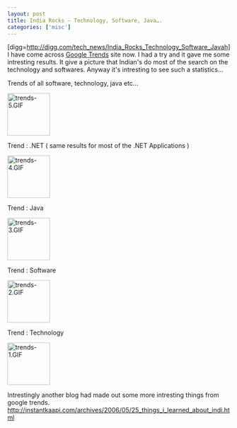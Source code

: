 ```yaml
---
layout: post
title: India Rocks – Technology, Software, Java….
categories: ['misc']
---
```

[digg=http://digg.com/tech_news/India_Rocks_Technology_Software_Javah]<a href="../images/2006/05/trends-1.GIF" title="trends-1.GIF" class="imagelink"></a><a href="../images/2006/05/trends-1.GIF" title="trends-1.GIF" class="imagelink"></a>I have come across <a href="http://www.google.com/trends">Google Trends</a> site now. I had a try and it gave me some intresting results. It give a picture that Indian's do most of the search on the technology and softwares. Anyway it's intresting to see such a statistics...

Trends of all software, technology, java etc...

<a href="../images/2006/05/trends-5.GIF" title="trends-5.GIF" class="imagelink"><img src="../images/2006/05/trends-5.thumbnail.GIF" alt="trends-5.GIF" height="96" /></a>

Trend : .NET ( same results for most of the .NET Applications )

<a href="../images/2006/05/trends-4.GIF" title="trends-4.GIF" class="imagelink"><img src="../images/2006/05/trends-4.thumbnail.GIF" alt="trends-4.GIF" height="96" /></a>

Trend : Java

<a href="../images/2006/05/trends-3.GIF" title="trends-3.GIF" class="imagelink"><img src="../images/2006/05/trends-3.GIF" alt="trends-3.GIF" height="96" /></a>

Trend : Software

<a href="../images/2006/05/trends-2.GIF" title="trends-2.GIF" class="imagelink"><img src="../images/2006/05/trends-2.thumbnail.GIF" alt="trends-2.GIF" height="96" /></a>

Trend : Technology

<a href="../images/2006/05/trends-1.GIF" title="trends-1.GIF" class="imagelink"><img src="../images/2006/05/trends-1.thumbnail.GIF" alt="trends-1.GIF" height="96" /></a>

Intrestingly another blog had made out some more intresting things from google trends. <a href="http://instantkaapi.com/archives/2006/05/25_things_i_learned_about_indi.html">http://instantkaapi.com/archives/2006/05/25_things_i_learned_about_indi.html</a>
